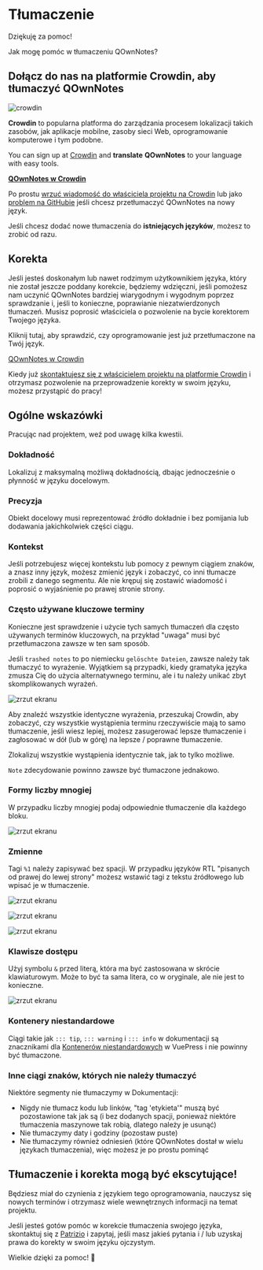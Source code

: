 # Tłumaczenie

Dziękuję za pomoc!

Jak mogę pomóc w tłumaczeniu QOwnNotes?

## Dołącz do nas na platformie Crowdin, aby tłumaczyć QOwnNotes

![crowdin](/img/crowdin.png)

**Crowdin** to popularna platforma do zarządzania procesem lokalizacji takich zasobów, jak aplikacje mobilne, zasoby sieci Web, oprogramowanie komputerowe i tym podobne.

You can sign up at [Crowdin](https://crowdin.com/project/qownnotes) and **translate** **QOwnNotes** to your language with easy tools.

**[QOwnNotes w Crowdin](https://crowdin.com/project/qownnotes)**

Po prostu [wrzuć wiadomość do właściciela projektu na Crowdin](https://crowdin.com/profile/pbek) lub jako [problem na GitHubie](https://github.com/pbek/QOwnNotes/issues) jeśli chcesz przetłumaczyć QOwnNotes na nowy język.

Jeśli chcesz dodać nowe tłumaczenia do **istniejących języków**, możesz to zrobić od razu.

## Korekta

Jeśli jesteś doskonałym lub nawet rodzimym użytkownikiem języka, który nie został jeszcze poddany korekcie, będziemy wdzięczni, jeśli pomożesz nam uczynić QOwnNotes bardziej wiarygodnym i wygodnym poprzez sprawdzanie i, jeśli to konieczne, poprawianie niezatwierdzonych tłumaczeń. Musisz poprosić właściciela o pozwolenie na bycie korektorem Twojego języka.

Kliknij tutaj, aby sprawdzić, czy oprogramowanie jest już przetłumaczone na Twój język.

[QOwnNotes w Crowdin](https://translate.qownnotes.org/)

Kiedy już [skontaktujesz się z właścicielem projektu na platformie Crowdin](https://crowdin.com/profile/pbek) i otrzymasz pozwolenie na przeprowadzenie korekty w swoim języku, możesz przystąpić do pracy!

## Ogólne wskazówki

Pracując nad projektem, weź pod uwagę kilka kwestii.

### Dokładność

Lokalizuj z maksymalną możliwą dokładnością, dbając jednocześnie o płynność w języku docelowym.

### Precyzja

Obiekt docelowy musi reprezentować źródło dokładnie i bez pomijania lub dodawania jakichkolwiek części ciągu.

### Kontekst

Jeśli potrzebujesz więcej kontekstu lub pomocy z pewnym ciągiem znaków, a znasz inny język, możesz zmienić język i zobaczyć, co inni tłumacze zrobili z danego segmentu. Ale nie krępuj się zostawić wiadomość i poprosić o wyjaśnienie po prawej stronie strony.

### Często używane kluczowe terminy

Konieczne jest sprawdzenie i użycie tych samych tłumaczeń dla często używanych terminów kluczowych, na przykład "uwaga" musi być przetłumaczona zawsze w ten sam sposób.

Jeśli `trashed notes` to po niemiecku `gelöschte Dateien`, zawsze należy tak tłumaczyć to wyrażenie. Wyjątkiem są przypadki, kiedy gramatyka języka zmusza Cię do użycia alternatywnego terminu, ale i tu należy unikać zbyt skomplikowanych wyrażeń.

![zrzut ekranu](/img/crowdin/screenshot-7.png)

Aby znaleźć wszystkie identyczne wyrażenia, przeszukaj Crowdin, aby zobaczyć, czy wszystkie wystąpienia terminu rzeczywiście mają to samo tłumaczenie, jeśli wiesz lepiej, możesz zasugerować lepsze tłumaczenie i zagłosować w dół (lub w górę) na lepsze / poprawne tłumaczenie.

Zlokalizuj wszystkie wystąpienia identycznie tak, jak to tylko możliwe.

`Note` zdecydowanie powinno zawsze być tłumaczone jednakowo.

### Formy liczby mnogiej

W przypadku liczby mnogiej podaj odpowiednie tłumaczenie dla każdego bloku.

![zrzut ekranu](/img/crowdin/screenshot-4.png)

### Zmienne

Tagi `%1` należy zapisywać bez spacji. W przypadku języków RTL "pisanych od prawej do lewej strony" możesz wstawić tagi z tekstu źródłowego lub wpisać je w tłumaczenie.

![zrzut ekranu](/img/crowdin/screenshot-1.png)

![zrzut ekranu](/img/crowdin/screenshot-5.png)

![zrzut ekranu](/img/crowdin/screenshot-3.png)

### Klawisze dostępu

Użyj symbolu `&` przed literą, która ma być zastosowana w skrócie klawiaturowym. Może to być ta sama litera, co w oryginale, ale nie jest to konieczne.

![zrzut ekranu](/img/crowdin/screenshot-4.png)

### Kontenery niestandardowe

Ciągi takie jak `::: tip`, `::: warning` i `::: info` w dokumentacji są znacznikami dla [Kontenerów niestandardowych](https://vuepress.vuejs.org/guide/markdown.html#custom-containers) w VuePress i nie powinny być tłumaczone.

### Inne ciągi znaków, których nie należy tłumaczyć

Niektóre segmenty nie tłumaczymy w Dokumentacji:

- Nigdy nie tłumacz kodu lub linków, "tag 'etykieta'" muszą być pozostawione tak jak są (i bez dodanych spacji, ponieważ niektóre tłumaczenia maszynowe tak robią, dlatego należy je usunąć)
- Nie tłumaczymy daty i godziny (pozostaw puste)
- Nie tłumaczymy również odniesień (które QOwnNotes dostał w wielu językach tłumaczenia), więc możesz je po prostu pominąć

## Tłumaczenie i korekta mogą być ekscytujące!

Będziesz miał do czynienia z językiem tego oprogramowania, nauczysz się nowych terminów i otrzymasz wiele wewnętrznych informacji na temat projektu.

Jeśli jesteś gotów pomóc w korekcie tłumaczenia swojego języka, skontaktuj się z [Patrizio](https://crowdin.com/profile/pbek) i zapytaj, jeśli masz jakieś pytania i / lub uzyskaj prawa do korekty w swoim języku ojczystym.

Wielkie dzięki za pomoc! 🙂
